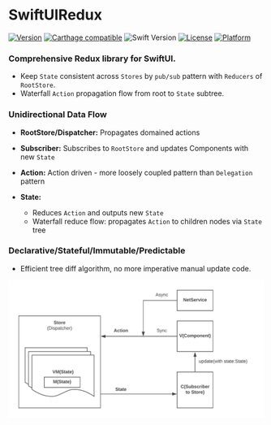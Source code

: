 # SwiftUIRedux

[![Version](https://img.shields.io/cocoapods/v/ReactiveListViewKit.svg?style=flat)](http://cocoapods.org/pods/ReactiveListViewKit)
[![Carthage compatible](https://img.shields.io/badge/Carthage-compatible-4BC51D.svg?style=flat)](https://github.com/Carthage/Carthage)
![Swift Version](https://img.shields.io/badge/swift-5.0-orange.svg)
[![License](https://img.shields.io/cocoapods/l/ReactiveListViewKit.svg?style=flat)](http://cocoapods.org/pods/ReactiveListViewKit)
[![Platform](https://img.shields.io/cocoapods/p/ReactiveListViewKit.svg?style=flat)](http://cocoapods.org/pods/ReactiveListViewKit)

### Comprehensive Redux library for SwiftUI.

 * Keep `State` consistent across `Stores` by `pub/sub` pattern with `Reducers` of `RootStore`.
 * Waterfall `Action` propagation flow from root to `State` subtree.
  
### Unidirectional Data Flow
 * **RootStore/Dispatcher:** Propagates domained actions 

 * **Subscriber:** Subscribes to `RootStore` and updates Components with new `State`

 * **Action:** Action driven - more loosely coupled pattern than `Delegation` pattern
    
 * **State:**
   * Reduces `Action` and outputs new `State`
   * Waterfall reduce flow: propagates `Action` to children nodes via `State` tree
 
### Declarative/Stateful/Immutable/Predictable
  * Efficient tree diff algorithm, no more imperative manual update code. 


  <img src="./Docs/FLUX.jpeg">

